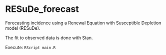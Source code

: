 # RESuDe_forecast

Forecasting incidence using a Renewal Equation with Susceptible Depletion model (RESuDe).

The fit to observed data is done with Stan.

Execute: `RScript main.R`
